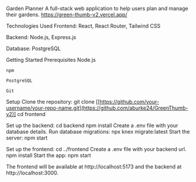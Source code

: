 Garden Planner
A full-stack web application to help users plan and manage their gardens.
https://green-thumb-v2.vercel.app/

Technologies Used
Frontend: React, React Router, Tailwind CSS

Backend: Node.js, Express.js

Database: PostgreSQL

Getting Started
  Prerequisites
    Node.js
    
    npm
    
    PostgreSQL
    
    Git
  
 Setup
  Clone the repository:
  git clone [[https://github.com/your-username/your-repo-name.git](https://github.com/aburke24/GreenThumb-v2)]
  cd frontend

Set up the backend:
  cd backend
  npm install
  Create a .env file with your database details.
  Run database migrations: npx knex migrate:latest
  Start the server: npm start

Set up the frontend:
  cd ../frontend
  Create a .env file with your backend url.
  npm install
  Start the app: npm start

The frontend will be available at http://localhost:5173 and the backend at http://localhost:3000.
